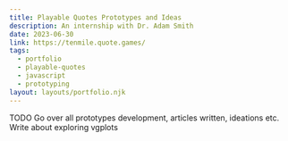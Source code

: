 ```yaml
---
title: Playable Quotes Prototypes and Ideas
description: An internship with Dr. Adam Smith
date: 2023-06-30
link: https://tenmile.quote.games/
tags:
  - portfolio
  - playable-quotes
  - javascript
  - prototyping
layout: layouts/portfolio.njk
---
```


TODO
Go over all prototypes development, articles written, ideations etc. Write about exploring vgplots
